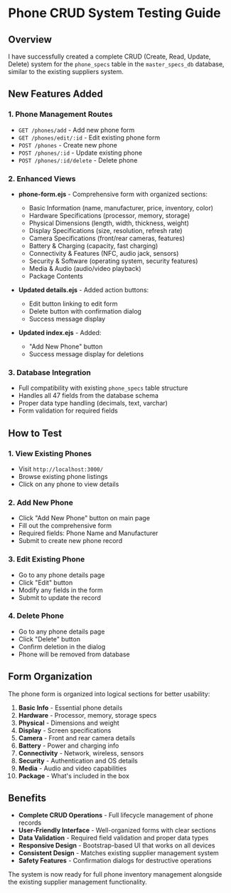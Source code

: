 # Phone CRUD System Testing Guide

## Overview
I have successfully created a complete CRUD (Create, Read, Update, Delete) system for the `phone_specs` table in the `master_specs_db` database, similar to the existing suppliers system.

## New Features Added

### 1. **Phone Management Routes**
- `GET /phones/add` - Add new phone form
- `GET /phones/edit/:id` - Edit existing phone form  
- `POST /phones` - Create new phone
- `POST /phones/:id` - Update existing phone
- `POST /phones/:id/delete` - Delete phone

### 2. **Enhanced Views**
- **phone-form.ejs** - Comprehensive form with organized sections:
  - Basic Information (name, manufacturer, price, inventory, color)
  - Hardware Specifications (processor, memory, storage)
  - Physical Dimensions (length, width, thickness, weight)
  - Display Specifications (size, resolution, refresh rate)
  - Camera Specifications (front/rear cameras, features)
  - Battery & Charging (capacity, fast charging)
  - Connectivity & Features (NFC, audio jack, sensors)
  - Security & Software (operating system, security features)
  - Media & Audio (audio/video playback)
  - Package Contents

- **Updated details.ejs** - Added action buttons:
  - Edit button linking to edit form
  - Delete button with confirmation dialog
  - Success message display

- **Updated index.ejs** - Added:
  - "Add New Phone" button
  - Success message display for deletions

### 3. **Database Integration**
- Full compatibility with existing `phone_specs` table structure
- Handles all 47 fields from the database schema
- Proper data type handling (decimals, text, varchar)
- Form validation for required fields

## How to Test

### 1. **View Existing Phones**
- Visit `http://localhost:3000/`
- Browse existing phone listings
- Click on any phone to view details

### 2. **Add New Phone**
- Click "Add New Phone" button on main page
- Fill out the comprehensive form
- Required fields: Phone Name and Manufacturer
- Submit to create new phone record

### 3. **Edit Existing Phone**
- Go to any phone details page
- Click "Edit" button
- Modify any fields in the form
- Submit to update the record

### 4. **Delete Phone**
- Go to any phone details page  
- Click "Delete" button
- Confirm deletion in the dialog
- Phone will be removed from database

## Form Organization

The phone form is organized into logical sections for better usability:

1. **Basic Info** - Essential phone details
2. **Hardware** - Processor, memory, storage specs
3. **Physical** - Dimensions and weight
4. **Display** - Screen specifications
5. **Camera** - Front and rear camera details
6. **Battery** - Power and charging info
7. **Connectivity** - Network, wireless, sensors
8. **Security** - Authentication and OS details
9. **Media** - Audio and video capabilities
10. **Package** - What's included in the box

## Benefits

- **Complete CRUD Operations** - Full lifecycle management of phone records
- **User-Friendly Interface** - Well-organized forms with clear sections
- **Data Validation** - Required field validation and proper data types
- **Responsive Design** - Bootstrap-based UI that works on all devices
- **Consistent Design** - Matches existing supplier management system
- **Safety Features** - Confirmation dialogs for destructive operations

The system is now ready for full phone inventory management alongside the existing supplier management functionality.
